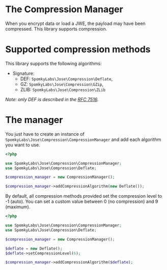 The Compression Manager
=======================

When you encrypt data or load a JWE, the payload may have been compressed.
This library supports compression.

# Supported compression methods

This library supports the following algorithms:

* Signature:
    * DEF: `SpomkyLabs\Jose\Compression\Deflate`,
    * GZ: `SpomkyLabs\Jose\Compression\GZip`,
    * ZLIB: `SpomkyLabs\Jose\Compression\ZLib`

*Note: only DEF is described in the [RFC 7516](http://tools.ietf.org/html/rfc7516).*

# The manager

You just have to create an instance of `SpomkyLabs\Jose\Compression\CompressionManager` and add each algorithm you want to use.

```php
<?php

use SpomkyLabs\Jose\Compression\CompressionManager;
use SpomkyLabs\Jose\Compression\Deflate;

$compression_manager = new CompressionManager();

$compression_manager->addCompressionAlgorithm(new Deflate());
```

By default, all compression methods provided set the compression level to -1 (auto).
You can set a custom value between 0 (no compression) and 9 (maximum).

```php
<?php

use SpomkyLabs\Jose\Compression\CompressionManager;
use SpomkyLabs\Jose\Compression\Deflate;

$compression_manager = new CompressionManager();

$deflate = new Deflate();
$deflate->setCompressionLevel(6);

$compression_manager->addCompressionAlgorithm($deflate);
```

